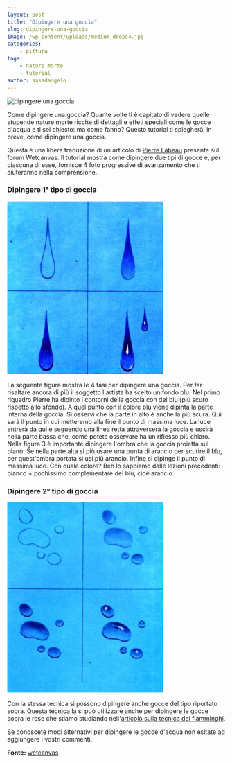 ```yaml
---
layout: post
title: "Dipingere una goccia"
slug: dipingere-una-goccia
image: /wp-content/uploads/medium_drops4.jpg
categories:
    - pittura
tags:
    - nature morte
    - tutorial
author: sasadangelo
---
```


![dipingere una goccia](https://www.disegnoepittura.it/wp-content/uploads/medium_drops4.jpg "dipingere una goccia")

Come dipingere una goccia? Quante volte ti è capitato di vedere quelle stupende nature morte ricche di dettagli e effeti speciali come le gocce d'acqua e ti sei chiesto: ma come fanno? Questo tutorial ti spiegherà, in breve, come dipingere una goccia.

Questa è una libera traduzione di un articolo di [Pierre Labeau](http://www.wetcanvas.com/ArtSchool/QuikTips/index.html) presente sul forum Wetcanvas. Il tutorial mostra come dipingere due tipi di gocce e, per ciascuna di esse, fornisce 4 foto progressive di avanzamento che ti aiuteranno nella comprensione.

### Dipingere 1° tipo di goccia

![medium_drops4](/wp-content/uploads/medium_drops4.jpg "medium_drops4")

La seguente figura mostra le 4 fasi per dipingere una goccia. Per far risaltare ancora di più il soggetto l'artista ha scelto un fondo blu. Nel primo riquadro Pierre ha dipinto i contorni della goccia con del blu (più scuro rispetto allo sfondo). A quel punto con il colore blu viene dipinta la parte interna della goccia. Si osservi che la parte in alto è anche la più scura. Qui sarà il punto in cui metteremo alla fine il punto di massima luce. La luce entrerà da qui e seguendo una linea retta attraverserà la goccia e uscirà nella parte bassa che, come potete osservare ha un riflesso più chiaro. Nella figura 3 è importante dipingere l'ombra che la goccia proietta sul piano. Se nella parte alta si piò usare una punta di arancio per scurire il blu, per quest'ombra portata si usi più arancio. Infine si dipinge il punto di massima luce. Con quale colore? Beh lo sappiamo dalle lezioni precedenti: bianco + pochissimo complementare del blu, cioè arancio.

### Dipingere 2° tipo di goccia

![medium_droplets](/wp-content/uploads/medium_droplets.jpg "medium_droplets")

Con la stessa tecnica si possono dipingere anche gocce del tipo riportato sopra. Questa tecnica la si può utilizzare anche per dipingere le gocce sopra le rose che stiamo studiando nell'[articolo sulla tecnica dei fiamminghi](https://www.disegnoepittura.it/dipingere-rubens-vermeer-rembrandt/).

Se conoscete modi alternativi per dipingere le gocce d'acqua non esitate ad aggiungere i vostri commenti.

**Fonte:** [wetcanvas](http://www.wetcanvas.com)
